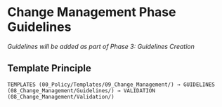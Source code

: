 # Change Management Phase Guidelines

*Guidelines will be added as part of Phase 3: Guidelines Creation*

## Template Principle
```
TEMPLATES (00_Policy/Templates/09_Change_Management/) → GUIDELINES (08_Change_Management/Guidelines/) → VALIDATION (08_Change_Management/Validation/)
```
